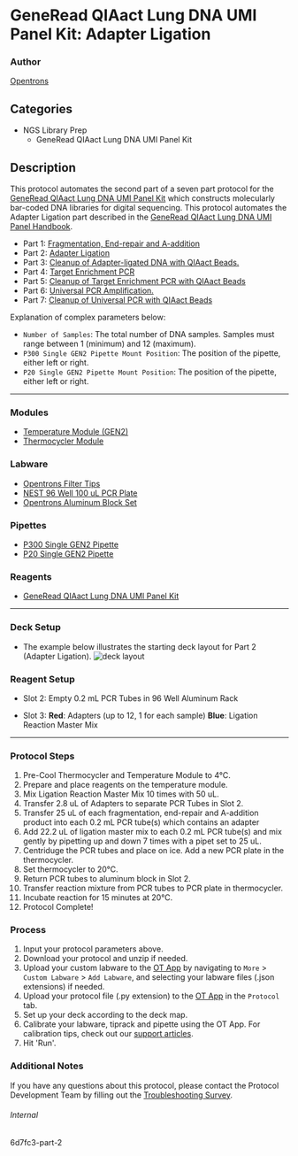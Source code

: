 # GeneRead QIAact Lung DNA UMI Panel Kit: Adapter Ligation

### Author
[Opentrons](https://opentrons.com/)

## Categories
* NGS Library Prep
	* GeneRead QIAact Lung DNA UMI Panel Kit

## Description
This protocol automates the second part of a seven part protocol for the [GeneRead QIAact Lung DNA UMI Panel Kit](https://www.qiagen.com/us/products/instruments-and-automation/genereader-system/generead-qiaact-lung-panels-ww/) which constructs molecularly bar-coded DNA libraries for digital sequencing. This protocol automates the Adapter Ligation part described in the [GeneRead QIAact Lung DNA UMI Panel Handbook](https://www.qiagen.com/us/resources/download.aspx?id=94ab92d2-1918-4388-989b-4cefa8eed203&lang=en).

* Part 1: [Fragmentation, End-repair and A-addition](https://protocols.opentrons.com/protocol/6d7fc3)
* Part 2: [Adapter Ligation](https://protocols.opentrons.com/protocol/6d7fc3-part-2)
* Part 3: [Cleanup of Adapter-ligated DNA with QIAact Beads.](https://protocols.opentrons.com/protocol/6d7fc3-part-3)
* Part 4: [Target Enrichment PCR](https://protocols.opentrons.com/protocol/6d7fc3-part-4)
* Part 5: [Cleanup of Target Enrichment PCR with QIAact Beads](https://protocols.opentrons.com/protocol/6d7fc3-part-5)
* Part 6: [Universal PCR Amplification.](https://protocols.opentrons.com/protocol/6d7fc3-part-6)
* Part 7: [Cleanup of Universal PCR with QIAact Beads](https://protocols.opentrons.com/protocol/6d7fc3-part-7)

Explanation of complex parameters below:
* `Number of Samples`: The total number of DNA samples. Samples must range between 1 (minimum) and 12 (maximum).
* `P300 Single GEN2 Pipette Mount Position`: The position of the pipette, either left or right.
* `P20 Single GEN2 Pipette Mount Position`: The position of the pipette, either left or right.

---

### Modules
* [Temperature Module (GEN2)](https://shop.opentrons.com/collections/hardware-modules/products/tempdeck)
* [Thermocycler Module](https://shop.opentrons.com/collections/hardware-modules/products/thermocycler-module)

### Labware
* [Opentrons Filter Tips](https://shop.opentrons.com/collections/opentrons-tips)
* [NEST 96 Well 100 uL PCR Plate](https://shop.opentrons.com/collections/lab-plates/products/nest-0-1-ml-96-well-pcr-plate-full-skirt)
* [Opentrons Aluminum Block Set](https://shop.opentrons.com/collections/racks-and-adapters/products/aluminum-block-set)

### Pipettes
* [P300 Single GEN2 Pipette](https://shop.opentrons.com/collections/ot-2-robot/products/single-channel-electronic-pipette?variant=5984549109789)
* [P20 Single GEN2 Pipette](https://shop.opentrons.com/collections/ot-2-robot/products/single-channel-electronic-pipette?variant=31059478970462)

### Reagents
* [GeneRead QIAact Lung DNA UMI Panel Kit](https://www.qiagen.com/us/products/instruments-and-automation/genereader-system/generead-qiaact-lung-panels-ww/)

---

### Deck Setup
* The example below illustrates the starting deck layout for Part 2 (Adapter Ligation).
![deck layout](https://opentrons-protocol-library-website.s3.amazonaws.com/custom-README-images/6d7fc3/6d7fc3-part-2-layout.png)

### Reagent Setup

* Slot 2: Empty 0.2 mL PCR Tubes in 96 Well Aluminum Rack

* Slot 3: **Red**: Adapters (up to 12, 1 for each sample) **Blue**: Ligation Reaction Master Mix

---

### Protocol Steps
1. Pre-Cool Thermocycler and Temperature Module to 4°C.
2. Prepare and place reagents on the temperature module.
3. Mix Ligation Reaction Master Mix 10 times with 50 uL.
4. Transfer 2.8 uL of Adapters to separate PCR Tubes in Slot 2.
5. Transfer 25 uL of each fragmentation, end-repair and A-addition product into each 0.2 mL PCR tube(s) which contains an adapter
6. Add 22.2 uL of ligation master mix to each 0.2 mL PCR tube(s) and mix gently by pipetting up and down 7 times with a pipet set to 25 uL.
7. Centriduge the PCR tubes and place on ice. Add a new PCR plate in the thermocycler.
8. Set thermocycler to 20°C.
9. Return PCR tubes to aluminum block in Slot 2.
10. Transfer reaction mixture from PCR tubes to PCR plate in thermocycler.
11. Incubate reaction for 15 minutes at 20°C.
12. Protocol Complete!

### Process
1. Input your protocol parameters above.
2. Download your protocol and unzip if needed.
3. Upload your custom labware to the [OT App](https://opentrons.com/ot-app) by navigating to `More` > `Custom Labware` > `Add Labware`, and selecting your labware files (.json extensions) if needed.
4. Upload your protocol file (.py extension) to the [OT App](https://opentrons.com/ot-app) in the `Protocol` tab.
5. Set up your deck according to the deck map.
6. Calibrate your labware, tiprack and pipette using the OT App. For calibration tips, check out our [support articles](https://support.opentrons.com/en/collections/1559720-guide-for-getting-started-with-the-ot-2).
7. Hit 'Run'.

### Additional Notes
If you have any questions about this protocol, please contact the Protocol Development Team by filling out the [Troubleshooting Survey](https://protocol-troubleshooting.paperform.co/).

###### Internal
6d7fc3-part-2